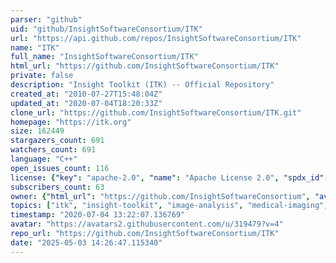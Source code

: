 ```yaml
---
parser: "github"
uid: "github/InsightSoftwareConsortium/ITK"
url: "https://api.github.com/repos/InsightSoftwareConsortium/ITK"
name: "ITK"
full_name: "InsightSoftwareConsortium/ITK"
html_url: "https://github.com/InsightSoftwareConsortium/ITK"
private: false
description: "Insight Toolkit (ITK) -- Official Repository"
created_at: "2010-07-27T15:48:04Z"
updated_at: "2020-07-04T18:20:33Z"
clone_url: "https://github.com/InsightSoftwareConsortium/ITK.git"
homepage: "https://itk.org"
size: 162449
stargazers_count: 691
watchers_count: 691
language: "C++"
open_issues_count: 116
license: {"key": "apache-2.0", "name": "Apache License 2.0", "spdx_id": "Apache-2.0", "url": "https://api.github.com/licenses/apache-2.0", "node_id": "MDc6TGljZW5zZTI="}
subscribers_count: 63
owner: {"html_url": "https://github.com/InsightSoftwareConsortium", "avatar_url": "https://avatars2.githubusercontent.com/u/319479?v=4", "login": "InsightSoftwareConsortium", "type": "Organization"}
topics: ["itk", "insight-toolkit", "image-analysis", "medical-imaging", "scientific-computing", "open-science", "open-source", "reproducible-research", "numfocus", "cpp", "python"]
timestamp: "2020-07-04 13:22:07.136769"
avatar: "https://avatars2.githubusercontent.com/u/319479?v=4"
repo_url: "https://github.com/InsightSoftwareConsortium/ITK"
date: "2025-05-03 14:26:47.115340"
---
```


